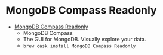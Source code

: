 # MongoDB Compass Readonly
- [MongoDB Compass Readonly](https://www.mongodb.com/products/compass)
  -  MongoDB Compass
  - The GUI for MongoDB. Visually explore your data.
  - `brew cask install MongoDB Compass Readonly`
